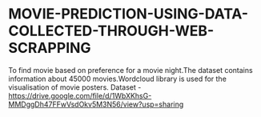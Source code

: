 # MOVIE-PREDICTION-USING-DATA-COLLECTED-THROUGH-WEB-SCRAPPING
To find movie based on preference for a movie night.The dataset contains information about 45000 movies.Wordcloud library is used for the visualisation of movie posters.
Dataset -https://drive.google.com/file/d/1WbXKhsG-MMDggDh47FFwVsdOkv5M3N56/view?usp=sharing
